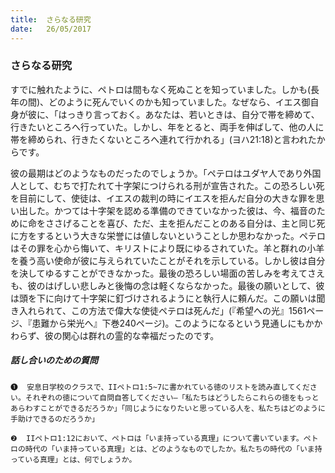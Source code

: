 ```yaml
---
title:  さらなる研究
date:   26/05/2017
---
```


### さらなる研究

すでに触れたように、ペトロは間もなく死ぬことを知っていました。しかも(長年の間)、どのように死んでいくのかも知っていました。なぜなら、イエス御自身が彼に、「はっきり言っておく。あなたは、若いときは、自分で帯を締めて、行きたいところへ行っていた。しかし、年をとると、両手を伸ばして、他の人に帯を締められ、行きたくないところへ連れて行かれる」(ヨハ21:18)と言われたからです。

彼の最期はどのようなものだったのでしょうか。「ペテロはユダヤ人であり外国人として、むちで打たれて十字架につけられる刑が宣告された。この恐ろしい死を目前にして、使徒は、イエスの裁判の時にイエスを拒んだ自分の大きな罪を思い出した。かつては十字架を認める準備のできていなかった彼は、今、福音のために命をささげることを喜び、ただ、主を拒んだことのある自分は、主と同じ死に方をするという大きな栄誉には値しないということしか思わなかった。ペテロはその罪を心から悔いて、キリストにより既にゆるされていた。羊と群れの小羊を養う高い使命が彼に与えられていたことがそれを示している。しかし彼は自分を決してゆるすことができなかった。最後の恐ろしい場面の苦しみを考えてさえも、彼のはげしい悲しみと後悔の念は軽くならなかった。最後の願いとして、彼は頭を下に向けて十字架に釘づけされるようにと執行人に頼んだ。この願いは聞き入れられて、この方法で偉大な使徒ペテロは死んだ」(『希望への光』1561ページ、『患難から栄光へ』下巻240ページ)。このようになるという見通しにもかかわらず、彼の関心は群れの霊的な幸福だったのです。

##### 話し合いのための質問

`❶	安息日学校のクラスで、IIペトロ1:5~7に書かれている徳のリストを読み直してください。それぞれの徳について自問自答してください―「私たちはどうしたらこれらの徳をもっとあらわすことができるだろうか」「同じようになりたいと思っている人を、私たちはどのように手助けできるのだろうか」`

`❷	IIペトロ1:12において、ペトロは「いま持っている真理」について書いています。ペトロの時代の「いま持っている真理」とは、どのようなものでしたか。私たちの時代の「いま持っている真理」とは、何でしょうか。`
